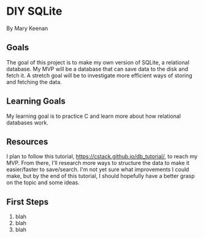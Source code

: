 # DIY SQLite
By Mary Keenan

## Goals
The goal of this project is to make my own version of SQLite, a relational database. My MVP will be a database that can save data to the disk and fetch it. A stretch goal will be to investigate more efficient ways of storing and fetching the data.

## Learning Goals
My learning goal is to practice C and learn more about how relational databases work.

## Resources
I plan to follow this tutorial, https://cstack.github.io/db_tutorial/, to reach my MVP. From there, I'll research more ways to structure the data to make it easier/faster to save/search. I'm not yet sure what improvements I could make, but by the end of this tutorial, I should hopefully have a better grasp on the topic and some ideas.

## First Steps
1. blah
2. blah
3. blah

